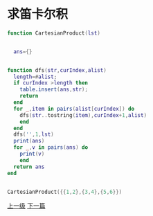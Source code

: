 # 求笛卡尔积

```lua
function CartesianProduct(lst)


  ans={}


function dfs(str,curIndex,alist)
  length=#alist;
  if curIndex >length then
    table.insert(ans,str);
    return
  end
  for _,item in pairs(alist[curIndex]) do
    dfs(str..tostring(item),curIndex+1,alist)
    end
  end
  dfs('',1,lst)
  print(ans)
  for _,v in pairs(ans) do
    print(v)
    end
  return ans
end


CartesianProduct({{1,2},{3,4},{5,6}})
```








































[上一级](base.md)
[下一篇](lua_develop.md)
